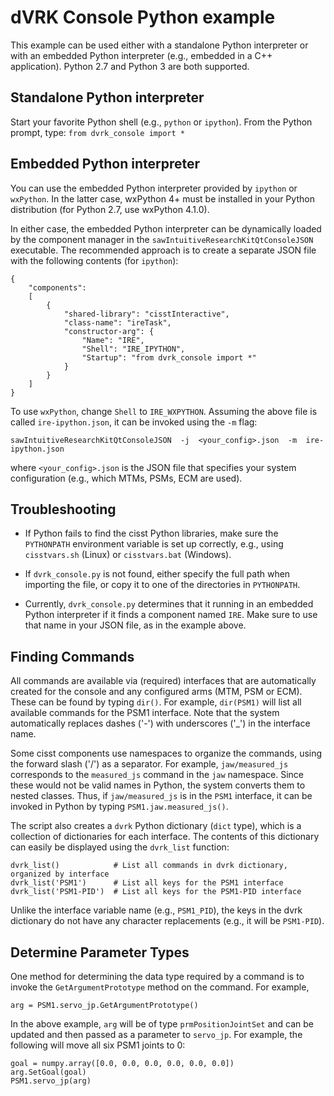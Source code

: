 # dVRK Console Python example

This example can be used either with a standalone Python interpreter or with an embedded Python
interpreter (e.g., embedded in a C++ application). Python 2.7 and Python 3 are both supported.

## Standalone Python interpreter

Start your favorite Python shell (e.g., `python` or `ipython`).
From the Python prompt, type: `from dvrk_console import *`

## Embedded Python interpreter

You can use the embedded Python interpreter provided by `ipython` or `wxPython`.
In the latter case, wxPython 4+ must be installed in your Python distribution (for Python 2.7,
use wxPython 4.1.0).

In either case, the embedded Python interpreter can be dynamically loaded by the component
manager in the `sawIntuitiveResearchKitQtConsoleJSON` executable. The recommended approach
is to create a separate JSON file with the following contents (for `ipython`):

```
{
    "components":
    [
        {
            "shared-library": "cisstInteractive",
            "class-name": "ireTask",
            "constructor-arg": {
                "Name": "IRE",
                "Shell": "IRE_IPYTHON",
                "Startup": "from dvrk_console import *"
            }
        }
    ]
}
```

To use `wxPython`, change `Shell` to `IRE_WXPYTHON`. Assuming the above file is called
`ire-ipython.json`, it can be invoked using the `-m` flag:

```
sawIntuitiveResearchKitQtConsoleJSON  -j  <your_config>.json  -m  ire-ipython.json
```

where `<your_config>.json` is the JSON file that specifies your system configuration (e.g.,
which MTMs, PSMs, ECM are used).

## Troubleshooting

  - If Python fails to find the cisst Python libraries, make sure the `PYTHONPATH` environment
variable is set up correctly, e.g., using `cisstvars.sh` (Linux) or `cisstvars.bat` (Windows).

  - If `dvrk_console.py` is not found, either specify the full path when importing the file,
or copy it to one of the directories in `PYTHONPATH`.

  - Currently, `dvrk_console.py` determines that it running in an embedded Python interpreter
if it finds a component named `IRE`. Make sure to use that name in your JSON file, as in the example above.

## Finding Commands

All commands are available via (required) interfaces that are automatically created for
the console and any configured arms (MTM, PSM or ECM). These can be found by typing `dir()`.
For example, `dir(PSM1)` will list all available commands for the PSM1 interface.
Note that the system automatically replaces dashes ('-') with underscores ('_') in the interface name.

Some cisst components use namespaces to organize the commands, using the forward slash ('/')
as a separator. For example, `jaw/measured_js` corresponds to the `measured_js` command in
the `jaw` namespace. Since these would not be valid names in Python, the system converts them to
nested classes. Thus, if `jaw/measured_js` is in the `PSM1` interface, it can be invoked in
Python by typing `PSM1.jaw.measured_js()`.

The script also creates a `dvrk` Python dictionary (`dict` type), which is a collection of
dictionaries for each interface. The contents of this dictionary can easily be displayed using the
`dvrk_list` function:

```
dvrk_list()            # List all commands in dvrk dictionary, organized by interface
dvrk_list('PSM1')      # List all keys for the PSM1 interface
dvrk_list('PSM1-PID')  # List all keys for the PSM1-PID interface
```

Unlike the interface variable name (e.g., `PSM1_PID`), the keys in the dvrk dictionary
do not have any character replacements (e.g., it will be `PSM1-PID`).

## Determine Parameter Types

One method for determining the data type required by a command is to invoke the `GetArgumentPrototype`
method on the command.  For example,

```
arg = PSM1.servo_jp.GetArgumentPrototype()
```

In the above example, `arg` will be of type `prmPositionJointSet` and can be updated and then
passed as a parameter to `servo_jp`. For example, the following will move all six PSM1 joints to 0:

```
goal = numpy.array([0.0, 0.0, 0.0, 0.0, 0.0, 0.0])
arg.SetGoal(goal)
PSM1.servo_jp(arg)
```
